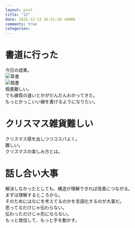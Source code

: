 ```yaml
---
layout: post
title: "12"
date: 2015-12-13 16:51:18 +0900
comments: true
categories: 
---
```


書道に行った
===
今日の成果。  
![草書](/images/2015-12-12/IMG_20151212_170520.jpg)  
![楷書](/images/2015-12-12/IMG_20151212_170532.jpg)  
楷書難しい。  
でも線質の違いとかがだんだんわかってきた。  
もっとかっこいい線を書けるようになりたい。

クリスマス雑貨難しい
===
クリスマス感を出しつつコスパよく。  
難しい。  
クリスマスの楽しみ方とは。

話し合い大事
===
解決しなかったとしても、構造が理解できれば改善につながる。  
まずは理解するところから。  
そのためにはなにを考えてるのかを言語化するのが大事だ。  
思ってるだけじゃ伝わらない。  
伝わっただけじゃ形にならない。  
もっと発信して、もっと手を動かす。
